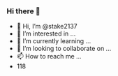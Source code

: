 ### Hi there 👋
- 👋 Hi, I’m @stake2137
- 👀 I’m interested in ...
- 🌱 I’m currently learning ...
- 💞️ I’m looking to collaborate on ...
- 📫 How to reach me ...
- 118
<!--
**Themanhdh/themanhdh** is a ✨ _special_ ✨ repository because its `README.md` (this file) appears on your GitHub profile.


